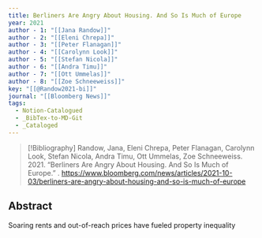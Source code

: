 ```yaml
---
title: Berliners Are Angry About Housing. And So Is Much of Europe
year: 2021
author - 1: "[[Jana Randow]]"
author - 2: "[[Eleni Chrepa]]"
author - 3: "[[Peter Flanagan]]"
author - 4: "[[Carolynn Look]]"
author - 5: "[[Stefan Nicola]]"
author - 6: "[[Andra Timu]]"
author - 7: "[[Ott Ummelas]]"
author - 8: "[[Zoe Schneeweiss]]"
key: "[[@Randow2021-bi]]"
journal: "[[Bloomberg News]]"
tags:
  - Notion-Catalogued
  - _BibTex-to-MD-Git
  - _Cataloged
---
```


> [!Bibliography]
> Randow, Jana, Eleni Chrepa, Peter Flanagan, Carolynn Look, Stefan Nicola, Andra Timu, Ott Ummelas, Zoe Schneeweiss. 2021. “Berliners Are Angry About Housing. And So Is Much of Europe.” . https://www.bloomberg.com/news/articles/2021-10-03/berliners-are-angry-about-housing-and-so-is-much-of-europe

## Abstract
Soaring rents and out-of-reach prices have fueled property inequality